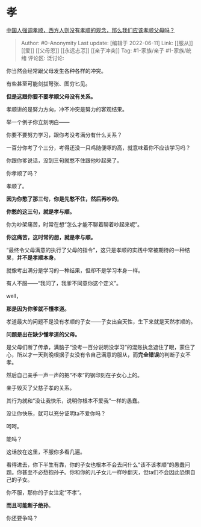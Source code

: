 # 孝
[中国人强调孝顺，西方人则没有孝顺的观念，那么我们应该孝顺父母吗？](https://www.zhihu.com/question/33575236/answer/2523770856)

> Author: #0-Anonymity
> Last update: [编辑于 2022-06-11]
> Link: [[服从]] [[爱]] [[父母恩]] [[永远忐忑]] [[亲子冲突]]
> Tag: #1-家族/亲子 #1-家族/统绪
> 评论区:
> 泛讨论:

你当然会经常跟父母发生各种各样的冲突。

有些甚至可能剑拔弩张、图穷匕见。

**但是这跟你要不要孝顺父母没有关系。**

孝顺讲的是努力方向，冲不冲突是努力的客观结果。

举一个例子你立刻明白——

你要不要努力学习，跟你考没考满分有什么关系？

一百分你考了个三分，考得还没一只鸡随便啄的高，就意味着你不应该学习吗？

你跟你爹说话，没到三句就憋不住跟他吵起来了。

你孝顺了吗？

孝顺了。

**因为你憋了那三句**，**你是先憋不住，然后再吵的**。

**你憋的这三句，就是孝与顺。**

你为吵架痛苦，时常在想“怎么才能不聊着聊着吵起来呢”。

**你这痛苦，这时常的想，就是孝与顺。**

“最终令父母满意的执行了父母的指令”，这只是孝顺的实践中常被期待的一种结果，**并不是孝顺本身**。

就像考出满分是学习的一种结果，但却不是学习本身一样。

有人不服——“我问了，我爹不同意你这个定义”。

well，

**那是因为你爹就不懂孝道。**

孝道最大的问题不是没有孝顺的子女——子女出自天性，生下来就是天然孝顺的。

**问题是出在缺少懂孝道的父母。**

是父母们断了传承，满脑子“没考一百分说明没学习”的混账执念遮住了眼，蒙住了心，所以才一天到晚根据子女没有令自己满意的服从，而**完全错误**的判断子女不孝。

然后自己亲手一声一声的把“不孝”的钢印刻在子女心上的。

亲手毁灭了父慈子孝的关系。

其行为就和“没让我快乐，说明你根本不爱我”一样的愚蠢。

没让你快乐，就可以充分证明ta不爱你吗？

呵呵。

能吗？

这话放在这里，不服你多看几遍。

看得进去，你下半生有靠，你的子女也根本不会去问什么“该不该孝顺“的愚蠢问题。你甚至不必愁抱孙子。你和你的儿子女儿一样吵翻天，但ta们不会因此恐惧自己的子女。

你不服，那你的子女注定“不孝”。

**而且可能断子绝孙**。

你还要争吗？
